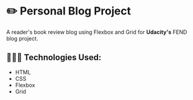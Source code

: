 <!--Level 1 -->
# ✏️ Personal Blog Project
A reader's book review blog using Flexbox and Grid for **Udacity's** FEND blog project.

<!--Level 2-->
## 👩🏾‍💻 Technologies Used:
* HTML
* CSS
* Flexbox
* Grid
